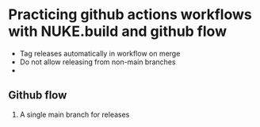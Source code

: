 # Practicing github actions workflows with NUKE.build and github flow

- Tag releases automatically in workflow on merge
- Do not allow releasing from non-main branches
-

## Github flow

1. A single main branch for releases

```mermaid

```
